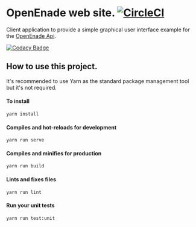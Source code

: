 # OpenEnade web site. [![CircleCI](https://circleci.com/gh/OpenEnade/ClientApp/tree/master.svg?style=svg)](https://circleci.com/gh/OpenEnade/ClientApp/tree/master)

Client application to provide a simple graphical user interface example for the [OpenEnade Api](https://github.com/OpenEnade/API).

[![Codacy Badge](https://api.codacy.com/project/badge/Grade/1e8cf44e489b45d1a9ac4770302ab06e)](https://app.codacy.com/app/paulofelipe.feitosa/OpenEnade-ClientApp?utm_source=github.com&utm_medium=referral&utm_content=OpenEnade/OpenEnade-ClientApp&utm_campaign=Badge_Grade_Dashboard)

## How to use this project.

It's recommended to use Yarn as the standard package management tool but it's not required.

#### To install  
```
yarn install
```
#### Compiles and hot-reloads for development
```
yarn run serve
```
#### Compiles and minifies for production
```
yarn run build
```
#### Lints and fixes files
```
yarn run lint
```
#### Run your unit tests
```
yarn run test:unit
```